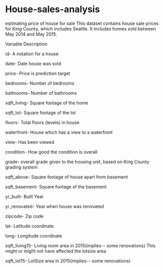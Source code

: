 # House-sales-analysis
estimating price of house for sale
This dataset contains house sale prices for King County, which includes Seattle. It includes homes sold between May 2014 and May 2015.

Variable	Description

id-	A notation for a house

date-	Date house was sold

price-	Price is prediction target

bedrooms-	Number of bedrooms

bathrooms-	Number of bathrooms

sqft_living-	Square footage of the home

sqft_lot-	Square footage of the lot

floors-	Total floors (levels) in house

waterfront-	House which has a view to a waterfront

view-	Has been viewed

condition-	How good the condition is overall

grade-	overall grade given to the housing unit, based on King County grading system

sqft_above-	Square footage of house apart from basement

sqft_basement-	Square footage of the basement

yr_built-	Built Year

yr_renovated-	Year when house was renovated

zipcode-	Zip code

lat-	Latitude coordinate

long-	Longitude coordinate

sqft_living15-	Living room area in 2015(implies-- some renovations) This might or might not have affected the lotsize area

sqft_lot15-	LotSize area in 2015(implies-- some renovations)
